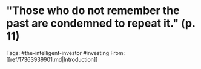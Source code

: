 # "Those who do not remember the past are condemned to repeat it." (p.  11)


Tags: #the-intelligent-investor #investing
From: [[ref/17363939901.md|Introduction]]
